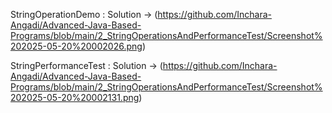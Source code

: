 StringOperationDemo :
Solution -> (https://github.com/Inchara-Angadi/Advanced-Java-Based-Programs/blob/main/2_StringOperationsAndPerformanceTest/Screenshot%202025-05-20%20002026.png)


StringPerformanceTest : 
Solution -> (https://github.com/Inchara-Angadi/Advanced-Java-Based-Programs/blob/main/2_StringOperationsAndPerformanceTest/Screenshot%202025-05-20%20002131.png)
